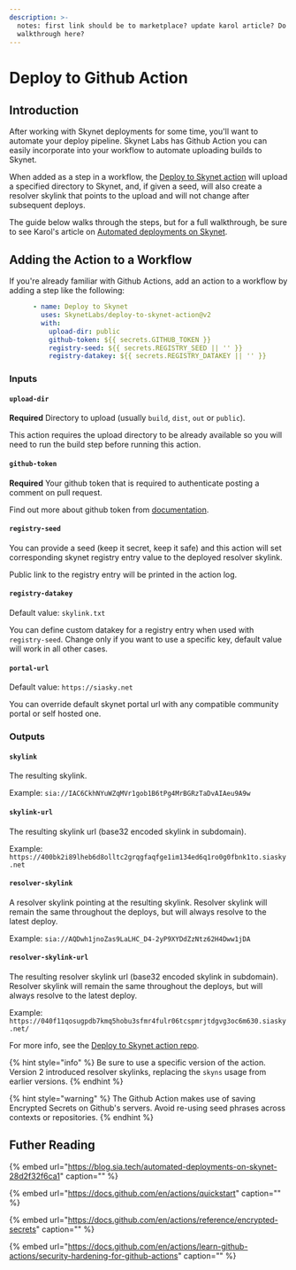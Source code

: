 ```yaml
---
description: >-
  notes: first link should be to marketplace? update karol article? Do we do a
  walkthrough here?
---
```


# Deploy to Github Action

## Introduction

After working with Skynet deployments for some time, you'll want to automate your deploy pipeline. Skynet Labs has Github Action you can easily incorporate into your workflow to automate uploading builds to Skynet.

When added as a step in a workflow, the [Deploy to Skynet action](https://github.com/SkynetLabs/deploy-to-skynet-action) will upload a specified directory to Skynet, and, if given a seed, will also create a resolver skylink that points to the upload and will not change after subsequent deploys.

The guide below walks through the steps, but for a full walkthrough, be sure to see Karol's article on [Automated deployments on Skynet](https://blog.sia.tech/automated-deployments-on-skynet-28d2f32f6ca1).

## Adding the Action to a Workflow

If you're already familiar with Github Actions, add an action to a workflow by adding a step like the following:

```yaml
      - name: Deploy to Skynet
        uses: SkynetLabs/deploy-to-skynet-action@v2
        with:
          upload-dir: public
          github-token: ${{ secrets.GITHUB_TOKEN }}
          registry-seed: ${{ secrets.REGISTRY_SEED || '' }}
          registry-datakey: ${{ secrets.REGISTRY_DATAKEY || '' }}
```

### Inputs

#### `upload-dir`

**Required** Directory to upload \(usually `build`, `dist`, `out` or `public`\).

This action requires the upload directory to be already available so you will need to run the build step before running this action.

#### `github-token`

**Required** Your github token that is required to authenticate posting a comment on pull request.

Find out more about github token from [documentation](https://docs.github.com/en/free-pro-team@latest/actions/reference/authentication-in-a-workflow).

#### `registry-seed`

You can provide a seed \(keep it secret, keep it safe\) and this action will set corresponding skynet registry entry value to the deployed resolver skylink.

Public link to the registry entry will be printed in the action log.

#### `registry-datakey`

Default value: `skylink.txt`

You can define custom datakey for a registry entry when used with `registry-seed`. Change only if you want to use a specific key, default value will work in all other cases.

#### `portal-url`

Default value: `https://siasky.net`

You can override default skynet portal url with any compatible community portal or self hosted one.

### Outputs

#### `skylink`

The resulting skylink.

Example: `sia://IAC6CkhNYuWZqMVr1gob1B6tPg4MrBGRzTaDvAIAeu9A9w`

#### `skylink-url`

The resulting skylink url \(base32 encoded skylink in subdomain\).

Example: `https://400bk2i89lheb6d8olltc2grqgfaqfge1im134ed6q1ro0g0fbnk1to.siasky.net`

#### `resolver-skylink`

A resolver skylink pointing at the resulting skylink. Resolver skylink will remain the same throughout the deploys, but will always resolve to the latest deploy.

Example: `sia://AQDwh1jnoZas9LaLHC_D4-2yP9XYDdZzNtz62H4Dww1jDA`

#### `resolver-skylink-url`

The resulting resolver skylink url \(base32 encoded skylink in subdomain\). Resolver skylink will remain the same throughout the deploys, but will always resolve to the latest deploy.

Example: `https://040f11qosugpdb7kmq5hobu3sfmr4fulr06tcspmrjtdgvg3oc6m630.siasky.net/`

For more info, see the [Deploy to Skynet action repo](https://github.com/SkynetLabs/deploy-to-skynet-action).

{% hint style="info" %}
Be sure to use a specific version of the action. Version 2 introduced resolver skylinks, replacing the `skyns` usage from earlier versions.
{% endhint %}

{% hint style="warning" %}
The Github Action makes use of saving Encrypted Secrets on Github's servers. Avoid re-using seed phrases across contexts or repositories.
{% endhint %}

## Futher Reading

{% embed url="https://blog.sia.tech/automated-deployments-on-skynet-28d2f32f6ca1" caption="" %}

{% embed url="https://docs.github.com/en/actions/quickstart" caption="" %}

{% embed url="https://docs.github.com/en/actions/reference/encrypted-secrets" caption="" %}

{% embed url="https://docs.github.com/en/actions/learn-github-actions/security-hardening-for-github-actions" caption="" %}

